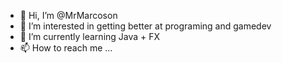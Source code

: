 - 👋 Hi, I’m @MrMarcoson
- 👀 I’m interested in getting better at programing and gamedev
- 🌱 I’m currently learning Java + FX
- 📫 How to reach me ...

